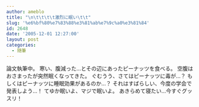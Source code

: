 ```yaml
---
author: ameblo
title: "\n\t\t\t\t激烈に眠い\t\t"
slug: '%e6%bf%80%e7%83%88%e3%81%ab%e7%9c%a0%e3%81%84'
id: 2648
date: '2005-12-01 12:27:00'
layout: post
categories:
  - 随筆
---
```


論文執筆中。 寒い、腹減った…とその辺にあったピーナッツを食べる。 空腹はおさまったが突然眠くなってきた。 ぐむうう、さてはピーナッツに毒が…？ もしくはピーナッツに睡眠効果があるのか…？ それはすばらしい、今度の学会で発表しよう…！ てゆか眠いよ、マジで眠いよ。 あきらめて寝たい…今すぐグッスリ！